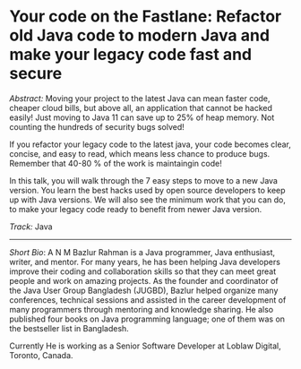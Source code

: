 # Your code on the Fastlane: Refactor old Java code to modern Java and make your legacy code fast and secure 

*Abstract:*
Moving your project to the latest Java can mean faster code, cheaper cloud bills, but above all, an application that cannot be hacked easily! Just moving to Java 11 can save up to 25% of heap memory. Not counting the hundreds of security bugs solved!

If you refactor your legacy code to the latest java, your code becomes clear, concise, and easy to read, which means less chance to produce bugs. Remember that 40-80 % of the work is maintaingin code!

In this talk, you will walk through the 7 easy steps to move to a new Java version. You learn the best hacks used by open source developers to keep up with Java versions. We will also see the minimum work that you can do, to make your legacy code ready to benefit from newer Java version.

*Track:* Java

---
*Short Bio*: A N M Bazlur Rahman is a Java programmer, Java enthusiast, writer, and mentor. For many years, he has been helping Java developers improve their coding and collaboration skills so that they can meet great people and work on amazing projects. As the founder and coordinator of the Java User Group Bangladesh (JUGBD), Bazlur helped organize many conferences, technical sessions and assisted in the career development of many programmers through mentoring and knowledge sharing. He also published four books on Java programming language; one of them was on the bestseller list in Bangladesh.

Currently He is working as a Senior Software Developer at Loblaw Digital, Toronto, Canada.
